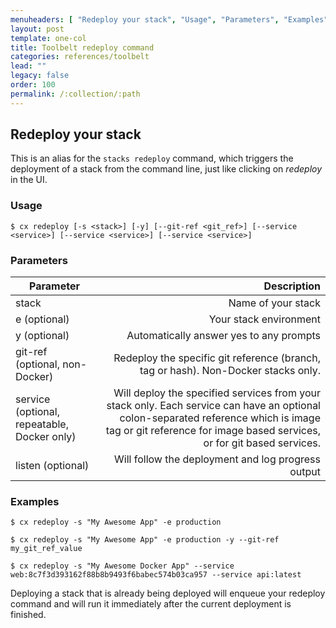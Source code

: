 ```yaml
---
menuheaders: [ "Redeploy your stack", "Usage", "Parameters", "Examples" ]
layout: post
template: one-col
title: Toolbelt redeploy command
categories: references/toolbelt
lead: ""
legacy: false
order: 100
permalink: /:collection/:path
---
```



## Redeploy your stack

This is an alias for the `stacks redeploy` command, which triggers the deployment of a stack from the command line, just like clicking on _redeploy_ in the UI.


### Usage

```
$ cx redeploy [-s <stack>] [-y] [--git-ref <git_ref>] [--service <service>] [--service <service>] [--service <service>]
```




### Parameters
|		Parameter 		   |   Description    |
|--------------------------| ----------------:|
|stack 					   |		Name of your stack|
|e  (optional)   | 	Your stack environment|
|y (optional)	   |Automatically answer yes to any prompts|
|git-ref (optional, non-Docker)  |  Redeploy the specific git reference (branch, tag or hash). Non-Docker stacks only. |
|service (optional, repeatable, Docker only)	   |	Will deploy the specified services from your stack only. Each service can have an optional colon-separated reference which is image tag or git reference for image based services, or for git based services. |
|listen (optional)	   |	Will follow the deployment and log progress output  |

### Examples

```
$ cx redeploy -s "My Awesome App" -e production
```

```
$ cx redeploy -s "My Awesome App" -e production -y --git-ref my_git_ref_value
```

```
$ cx redeploy -s "My Awesome Docker App" --service web:8c7f3d393162f88b8b9493f6babec574b03ca957 --service api:latest
```

Deploying a stack that is already being deployed will enqueue your redeploy command and will run it immediately after the current deployment is finished.

